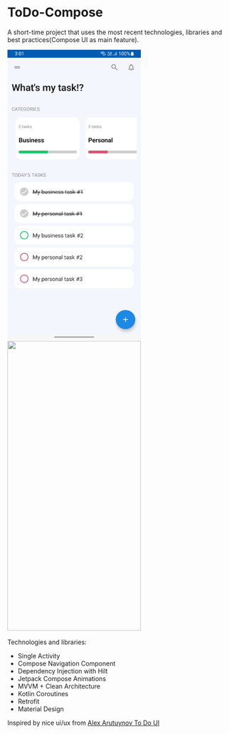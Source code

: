 # ToDo-Compose

A short-time project that uses the most recent technologies, libraries and best practices(Compose UI as main feature).

<img src="https://github.com/AlirezaGoshayesh/ToDo-Compose/blob/main/shots/Shot1.jpg" width="300" height="650"> <img src="https://github.com/AlirezaGoshayesh/ToDo-Compose/blob/main/shots/todo-gif.gif" width="300" height="650">

Technologies and libraries:
- Single Activity
- Compose Navigation Component
- Dependency Injection with Hilt
- Jetpack Compose Animations
- MVVM + Clean Architecture
- Kotlin Coroutines
- Retrofit
- Material Design

Inspired by nice ui/ux from [Alex Arutuynov To Do UI](https://dribbble.com/shots/14100356-ToDo-App-UI)
